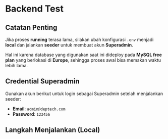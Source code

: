 # Backend Test

## Catatan Penting
Jika proses **running** terasa lama, silakan ubah konfigurasi `.env` menjadi **local** dan jalankan **seeder** untuk membuat akun **Superadmin**.

Hal ini karena database yang digunakan saat ini dideploy pada **MySQL free plan** yang berlokasi di **Europe**, sehingga proses awal bisa memakan waktu lebih lama.

## Credential Superadmin
Gunakan akun berikut untuk login sebagai Superadmin setelah menjalankan seeder:

- **Email**: `admin@deptech.com`  
- **Password**: `123456`

## Langkah Menjalankan (Local)
